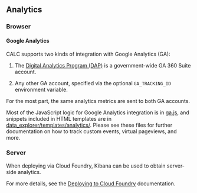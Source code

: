 ## Analytics

### Browser

#### Google Analytics

CALC supports two kinds of integration with Google Analytics (GA):

1. The [Digital Analytics Program (DAP)][DAP] is a government-wide
   GA 360 Suite account.

2. Any other GA account, specified via the optional
   `GA_TRACKING_ID` environment variable.

For the most part, the same analytics metrics are sent to both
GA accounts.

Most of the JavaScript logic for Google Analytics integration
is in [ga.js](../frontend/source/js/common/ga.js), and
snippets included in HTML templates are in
[data_explorer/templates/analytics/](../data_explorer/templates/analytics/).
Please see these files for further documentation on how to track custom
events, virtual pageviews, and more.

### Server

When deploying via Cloud Foundry, Kibana
can be used to obtain server-side analytics.

For more details, see the [Deploying to Cloud Foundry](deploy.md)
documentation.

[DAP]: https://github.com/digital-analytics-program/gov-wide-code
